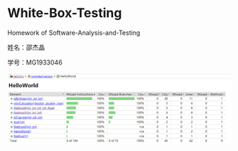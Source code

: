 # White-Box-Testing
Homework of Software-Analysis-and-Testing

姓名：邵杰晶

学号：MG1933046

![image](https://github.com/sh-jj/White-Box-Testing/blob/master/White-Box-Testing--master/IMG/image-20191124221909.png)
